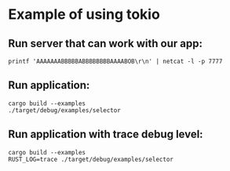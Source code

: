 # Example of using tokio

Run server that can work with our app:
-----
```
printf 'AAAAAAABBBBBABBBBBBBBAAAABOB\r\n' | netcat -l -p 7777  
```


Run application:
----
```
cargo build --examples
./target/debug/examples/selector
```

Run application with trace debug level:
-----
```
cargo build --examples
RUST_LOG=trace ./target/debug/examples/selector 
```

